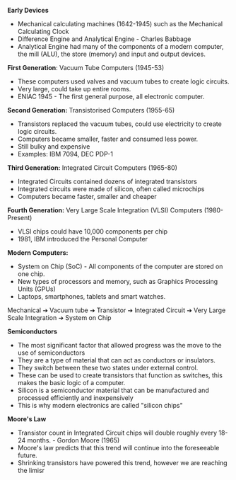 
**Early Devices** 
- Mechanical calculating machines (1642-1945) such as the Mechanical Calculating Clock
- Difference Engine and Analytical Engine - Charles Babbage
- Analytical Engine had many of the components of a modern computer, the mill (ALU), the store (memory) and input and output devices. 

**First Generation**: Vacuum Tube Computers (1945-53)
- These computers used valves and vacuum tubes to create logic circuits. 
- Very large, could take up entire rooms.
- ENIAC 1945 - The first general purpose, all electronic computer. 

**Second Generation:** Transistorised Computers (1955-65)
- Transistors replaced the vacuum tubes, could use electricity to create logic circuits. 
- Computers became smaller, faster and consumed less power.
- Still bulky and expensive
- Examples: IBM 7094, DEC PDP-1

**Third Generation:** Integrated Circuit Computers (1965-80)
- Integrated Circuits contained dozens of integrated transistors
- Integrated circuits were made of silicon, often called microchips
- Computers became faster, smaller and cheaper

**Fourth Generation:** Very Large Scale Integration (VLSI) Computers (1980-Present) 
- VLSI chips could have 10,000 components per chip
- 1981, IBM introduced the Personal Computer

**Modern Computers:**
- System on Chip (SoC) - All components of the computer are stored on one chip.
- New types of processors and memory, such as Graphics Processing Units (GPUs)
- Laptops, smartphones, tablets and smart watches. 

Mechanical ➔ Vacuum tube ➔ Transistor ➔ Integrated Circuit ➔ Very Large
Scale Integration ➔ System on Chip

**Semiconductors**
- The most significant factor that allowed progress was the move to the use of semiconductors
- They are a type of material that can act as conductors or insulators.
- They switch between these two states under external control. 
- These can be used to create transistors that function as switches, this makes the basic logic of a computer. 
- Silicon is a semiconductor material that can be manufactured and processed efficiently and inexpensively
- This is why modern electronics are called "silicon chips"

**Moore's Law**
- Transistor count in Integrated Circuit chips will double roughly every 18-24 months. - Gordon Moore (1965)
- Moore's law predicts that this trend will continue into the foreseeable future. 
- Shrinking transistors have powered this trend, however we are reaching the limisr